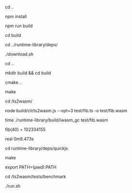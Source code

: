 cd ..

npm install

npm run build

cd build

cd ../runtime-library/deps/

./download.sh

cd ..

mkdir build && cd build

cmake ..

make

cd /ts2wasm/

node build/cli/ts2wasm.js --opt=3 test/fib.ts -o test/fib.wasm

time ./runtime-library/build/iwasm_gc test/fib.wasm

fib(40)  = 102334155

real    0m9.473s

cd runtime-library/deps/quickjs

make

export PATH=$(pwd):$PATH

cd /ts2wasm/tests/benchmark

./run.sh
